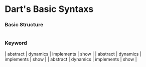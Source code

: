 # Dart's Basic Syntaxs

### Basic Structure
```dart

```
### Keyword

| abstract | dynamics | implements | show |
| abstract | dynamics | implements | show |
| abstract | dynamics | implements | show |



```dart

```
